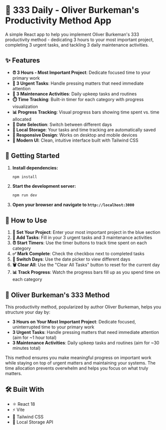 # 🎯 333 Daily - Oliver Burkeman's Productivity Method App

A simple React app to help you implement Oliver Burkeman's 333 productivity method - dedicating 3 hours to your most important project, completing 3 urgent tasks, and tackling 3 daily maintenance activities.

## ✨ Features

- **⏰ 3 Hours - Most Important Project**: Dedicate focused time to your primary work
- **🚨 3 Urgent Tasks**: Handle pressing matters that need immediate attention
- **🔧 3 Maintenance Activities**: Daily upkeep tasks and routines
- **⏱️ Time Tracking**: Built-in timer for each category with progress visualization
- **📊 Progress Tracking**: Visual progress bars showing time spent vs. time allocated
- **📅 Date Selection**: Switch between different days
- **💾 Local Storage**: Your tasks and time tracking are automatically saved
- **📱 Responsive Design**: Works on desktop and mobile devices
- **🎨 Modern UI**: Clean, intuitive interface built with Tailwind CSS

## 🚀 Getting Started

1. **Install dependencies:**
   ```bash
   npm install
   ```

2. **Start the development server:**
   ```bash
   npm run dev
   ```

3. **Open your browser and navigate to `http://localhost:3000`**

## 📖 How to Use

1. **🎯 Set Your Project**: Enter your most important project in the blue section
2. **📝 Add Tasks**: Fill in your 3 urgent tasks and 3 maintenance activities
3. **⏰ Start Timers**: Use the timer buttons to track time spent on each category
4. **✅ Mark Complete**: Check the checkbox next to completed tasks
5. **📅 Switch Days**: Use the date picker to view different days
6. **🗑️ Clear All**: Use the "Clear All Tasks" button to reset for the current day
7. **📊 Track Progress**: Watch the progress bars fill up as you spend time on each category

## 🧠 Oliver Burkeman's 333 Method

This productivity method, popularized by author Oliver Burkeman, helps you structure your day by:
- **3 Hours on Your Most Important Project**: Dedicate focused, uninterrupted time to your primary work
- **3 Urgent Tasks**: Handle pressing matters that need immediate attention (aim for ~1 hour total)
- **3 Maintenance Activities**: Daily upkeep tasks and routines (aim for ~30 minutes total)

This method ensures you make meaningful progress on important work while staying on top of urgent matters and maintaining your systems. The time allocation prevents overwhelm and helps you focus on what truly matters.

## 🛠️ Built With

- ⚛️ React 18
- ⚡ Vite
- 🎨 Tailwind CSS
- 💾 Local Storage API
